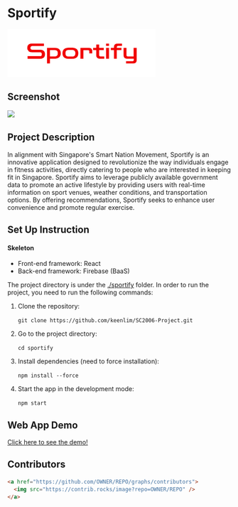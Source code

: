 # Sportify

![](./sportify/public/logo.png#pic_left)

## Screenshot

![](./sportify/public/post.png)

## Project Description
In alignment with Singapore's Smart Nation Movement, Sportify is an innovative application designed to revolutionize the way individuals engage in fitness activities, directly catering to people who are interested in keeping fit in Singapore. Sportify aims to leverage publicly available government data to promote an active lifestyle by providing users with real-time information on sport venues, weather conditions, and transportation options. By offering recommendations, Sportify seeks to enhance user convenience and promote regular exercise.
## Set Up Instruction

#### Skeleton

- Front-end framework: React
- Back-end framework: Firebase (BaaS)

The project directory is under the [./sportify](./sportify) folder. In order to run the project, you need to run the following commands:

1. Clone the repository:

   `git clone https://github.com/keenlim/SC2006-Project.git`

2. Go to the project directory:

   `cd sportify`

3. Install dependencies (need to force installation):

   `npm install --force`

4. Start the app in the development mode:

   `npm start`

## Web App Demo

[Click here to see the demo!](https://youtu.be/couJMGCY0mY)

## Contributors

```html
<a href="https://github.com/OWNER/REPO/graphs/contributors">
  <img src="https://contrib.rocks/image?repo=OWNER/REPO" />
</a>
```